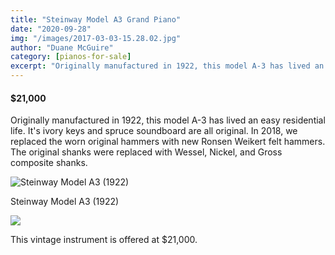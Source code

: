 ```yaml
---
title: "Steinway Model A3 Grand Piano"
date: "2020-09-28"
img: "/images/2017-03-03-15.28.02.jpg"
author: "Duane McGuire"
category: [pianos-for-sale]
excerpt: "Originally manufactured in 1922, this model A-3 has lived an easy residential life."
---
```


#### $21,000

Originally manufactured in 1922, this model A-3 has lived an easy residential life. It's ivory keys and spruce soundboard are all original. In 2018, we replaced the worn original hammers with new Ronsen Weikert felt hammers. The original shanks were replaced with Wessel, Nickel, and Gross composite shanks.

![Steinway Model A3 (1922)](/images/2017-03-03-15.28.02-1024x768.jpg)

Steinway Model A3 (1922)


![](http://mcpianonew.duanemcguire.com/wp-content/uploads/2020/09/Steinway-Model-A-3-Ivories-1024x683.jpg)

This vintage instrument is offered at $21,000\.
